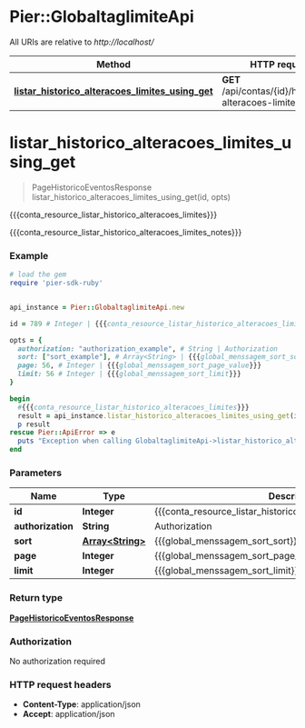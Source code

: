 # Pier::GlobaltaglimiteApi

All URIs are relative to *http://localhost/*

Method | HTTP request | Description
------------- | ------------- | -------------
[**listar_historico_alteracoes_limites_using_get**](GlobaltaglimiteApi.md#listar_historico_alteracoes_limites_using_get) | **GET** /api/contas/{id}/historicos-alteracoes-limites | {{{conta_resource_listar_historico_alteracoes_limites}}}




# **listar_historico_alteracoes_limites_using_get**
> PageHistoricoEventosResponse listar_historico_alteracoes_limites_using_get(id, opts)

{{{conta_resource_listar_historico_alteracoes_limites}}}

{{{conta_resource_listar_historico_alteracoes_limites_notes}}}

### Example
```ruby
# load the gem
require 'pier-sdk-ruby'


api_instance = Pier::GlobaltaglimiteApi.new

id = 789 # Integer | {{{conta_resource_listar_historico_alteracoes_limites_param_id}}}

opts = { 
  authorization: "authorization_example", # String | Authorization
  sort: ["sort_example"], # Array<String> | {{{global_menssagem_sort_sort}}}
  page: 56, # Integer | {{{global_menssagem_sort_page_value}}}
  limit: 56 # Integer | {{{global_menssagem_sort_limit}}}
}

begin
  #{{{conta_resource_listar_historico_alteracoes_limites}}}
  result = api_instance.listar_historico_alteracoes_limites_using_get(id, opts)
  p result
rescue Pier::ApiError => e
  puts "Exception when calling GlobaltaglimiteApi->listar_historico_alteracoes_limites_using_get: #{e}"
end
```

### Parameters

Name | Type | Description  | Notes
------------- | ------------- | ------------- | -------------
 **id** | **Integer**| {{{conta_resource_listar_historico_alteracoes_limites_param_id}}} | 
 **authorization** | **String**| Authorization | [optional] 
 **sort** | [**Array&lt;String&gt;**](String.md)| {{{global_menssagem_sort_sort}}} | [optional] 
 **page** | **Integer**| {{{global_menssagem_sort_page_value}}} | [optional] 
 **limit** | **Integer**| {{{global_menssagem_sort_limit}}} | [optional] 


### Return type

[**PageHistoricoEventosResponse**](PageHistoricoEventosResponse.md)

### Authorization

No authorization required

### HTTP request headers

 - **Content-Type**: application/json
 - **Accept**: application/json





